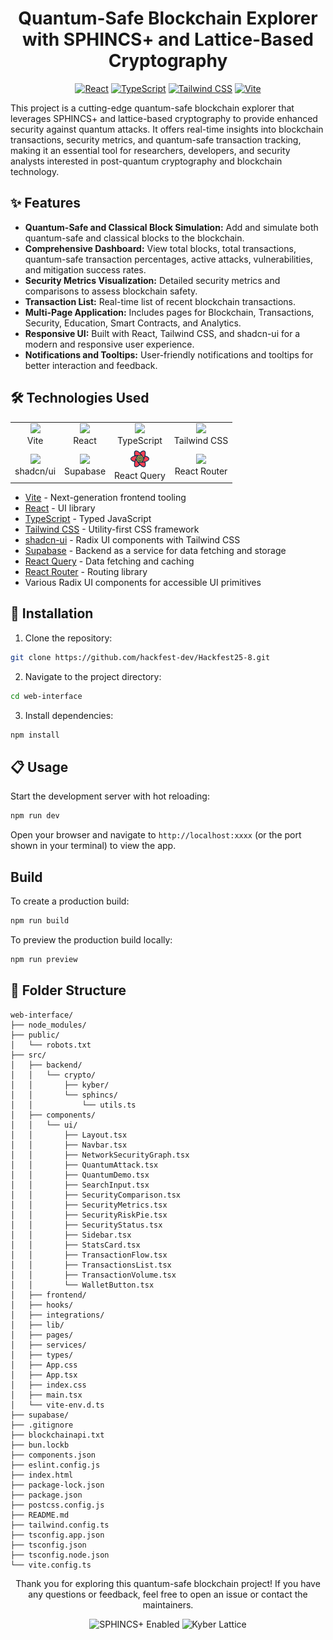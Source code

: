 <div align="center">
  
  # Quantum-Safe Blockchain Explorer with SPHINCS+ and Lattice-Based Cryptography
  
  [![React](https://img.shields.io/badge/React-18-61DAFB?logo=react&logoColor=white)](https://reactjs.org/)
  [![TypeScript](https://img.shields.io/badge/TypeScript-5-3178C6?logo=typescript&logoColor=white)](https://www.typescriptlang.org/)
  [![Tailwind CSS](https://img.shields.io/badge/Tailwind-3-38B2AC?logo=tailwind-css&logoColor=white)](https://tailwindcss.com/)
  [![Vite](https://img.shields.io/badge/Vite-4-646CFF?logo=vite&logoColor=white)](https://vitejs.dev/)
</div>

This project is a cutting-edge quantum-safe blockchain explorer that leverages SPHINCS+ and lattice-based cryptography to provide enhanced security against quantum attacks. It offers real-time insights into blockchain transactions, security metrics, and quantum-safe transaction tracking, making it an essential tool for researchers, developers, and security analysts interested in post-quantum cryptography and blockchain technology.

## ✨ Features

- **Quantum-Safe and Classical Block Simulation:** Add and simulate both quantum-safe and classical blocks to the blockchain.
- **Comprehensive Dashboard:** View total blocks, total transactions, quantum-safe transaction percentages, active attacks, vulnerabilities, and mitigation success rates.
- **Security Metrics Visualization:** Detailed security metrics and comparisons to assess blockchain safety.
- **Transaction List:** Real-time list of recent blockchain transactions.
- **Multi-Page Application:** Includes pages for Blockchain, Transactions, Security, Education, Smart Contracts, and Analytics.
- **Responsive UI:** Built with React, Tailwind CSS, and shadcn-ui for a modern and responsive user experience.
- **Notifications and Tooltips:** User-friendly notifications and tooltips for better interaction and feedback.

## 🛠️ Technologies Used

<div align="center">
  <table>
    <tr>
      <td align="center"><img src="https://vitejs.dev/logo.svg" width="30"/><br>Vite</td>
      <td align="center"><img src="https://reactjs.org/favicon.ico" width="30"/><br>React</td>
      <td align="center"><img src="https://www.typescriptlang.org/favicon-32x32.png" width="30"/><br>TypeScript</td>
      <td align="center"><img src="https://tailwindcss.com/favicons/favicon-32x32.png" width="30"/><br>Tailwind CSS</td>
    </tr>
    <tr>
      <td align="center"><img src="https://avatars.githubusercontent.com/u/139895814?s=200&v=4" width="30"/><br>shadcn/ui</td>
      <td align="center"><img src="https://supabase.com/favicon/favicon-32x32.png" width="30"/><br>Supabase</td>
      <td align="center"><img src="https://raw.githubusercontent.com/TanStack/query/main/media/emblem-light.svg" width="30"/><br>React Query</td>
      <td align="center"><img src="https://reactrouter.com/favicon-light.png" width="30"/><br>React Router</td>
    </tr>
  </table>
</div>

- [Vite](https://vitejs.dev/) - Next-generation frontend tooling
- [React](https://reactjs.org/) - UI library
- [TypeScript](https://www.typescriptlang.org/) - Typed JavaScript
- [Tailwind CSS](https://tailwindcss.com/) - Utility-first CSS framework
- [shadcn-ui](https://ui.shadcn.com/) - Radix UI components with Tailwind CSS
- [Supabase](https://supabase.com/) - Backend as a service for data fetching and storage
- [React Query](https://tanstack.com/query/latest) - Data fetching and caching
- [React Router](https://reactrouter.com/) - Routing library
- Various Radix UI components for accessible UI primitives

## 🚀 Installation

1. Clone the repository:

```sh
git clone https://github.com/hackfest-dev/Hackfest25-8.git
```

2. Navigate to the project directory:

```sh
cd web-interface
```

3. Install dependencies:

```sh
npm install
```

## 📋 Usage

Start the development server with hot reloading:

```sh
npm run dev
```

Open your browser and navigate to `http://localhost:xxxx` (or the port shown in your terminal) to view the app.

## Build

To create a production build:

```sh
npm run build
```

To preview the production build locally:

```sh
npm run preview
```

## 📁 Folder Structure

```
web-interface/
├── node_modules/
├── public/
│   └── robots.txt
├── src/
│   ├── backend/
│   │   └── crypto/
│   │       ├── kyber/
│   │       └── sphincs/
│   │           └── utils.ts
│   ├── components/
│   │   └── ui/
│   │       ├── Layout.tsx
│   │       ├── Navbar.tsx
│   │       ├── NetworkSecurityGraph.tsx
│   │       ├── QuantumAttack.tsx
│   │       ├── QuantumDemo.tsx
│   │       ├── SearchInput.tsx
│   │       ├── SecurityComparison.tsx
│   │       ├── SecurityMetrics.tsx
│   │       ├── SecurityRiskPie.tsx
│   │       ├── SecurityStatus.tsx
│   │       ├── Sidebar.tsx
│   │       ├── StatsCard.tsx
│   │       ├── TransactionFlow.tsx
│   │       ├── TransactionsList.tsx
│   │       ├── TransactionVolume.tsx
│   │       └── WalletButton.tsx
│   ├── frontend/
│   ├── hooks/
│   ├── integrations/
│   ├── lib/
│   ├── pages/
│   ├── services/
│   ├── types/
│   ├── App.css
│   ├── App.tsx
│   ├── index.css
│   ├── main.tsx
│   └── vite-env.d.ts
├── supabase/
├── .gitignore
├── blockchainapi.txt
├── bun.lockb
├── components.json
├── eslint.config.js
├── index.html
├── package-lock.json
├── package.json
├── postcss.config.js
├── README.md
├── tailwind.config.ts
├── tsconfig.app.json
├── tsconfig.json
├── tsconfig.node.json
└── vite.config.ts
```





<div align="center">
  <p>Thank you for exploring this quantum-safe blockchain project! If you have any questions or feedback, feel free to open an issue or contact the maintainers.</p>
  
  <img src="https://img.shields.io/badge/SPHINCS+-Enabled-8A2BE2" alt="SPHINCS+ Enabled">
  <img src="https://img.shields.io/badge/Kyber-Lattice-00BFFF" alt="Kyber Lattice">
</div>

